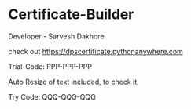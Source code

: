 # Certificate-Builder

Developer - Sarvesh Dakhore

check out  https://dpscertificate.pythonanywhere.com 

Trial-Code:   PPP-PPP-PPP

Auto Resize of text included, to check it,

Try Code: QQQ-QQQ-QQQ





